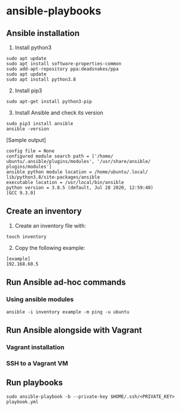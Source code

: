 # ansible-playbooks

## Ansible installation

1. Install python3

```
sudo apt update
sudo apt install software-properties-common
sudo add-apt-repository ppa:deadsnakes/ppa
sudo apt update
sudo apt install python3.8
```

2. Install pip3

```
sudo apt-get install python3-pip
```

3. Install Ansible and check its version

```
sudo pip3 install ansible
ansible -version
```

[Sample output]

```ansible 2.10.5
config file = None
configured module search path = ['/home/
ubuntu/.ansible/plugins/modules', '/usr/share/ansible/
plugins/modules']
ansible python module location = /home/ubuntu/.local/
lib/python3.8/site-packages/ansible
executable location = /usr/local/bin/ansible
python version = 3.8.5 (default, Jul 28 2020, 12:59:40)
[GCC 9.3.0]
```

## Create an inventory

1. Create an inventory file with:

```
touch inventory
```

2. Copy the following example:

```
[example]
192.168.60.5
```

## Run Ansible ad-hoc commands

### Using ansible modules

```
ansible -i inventory example -m ping -u ubuntu
```

## Run Ansible alongside with Vagrant

### Vagrant installation

### SSH to a Vagrant VM

## Run playbooks

```
sudo ansible-playbook -b --private-key $HOME/.ssh/<PRIVATE_KEY> playbook.yml
```
